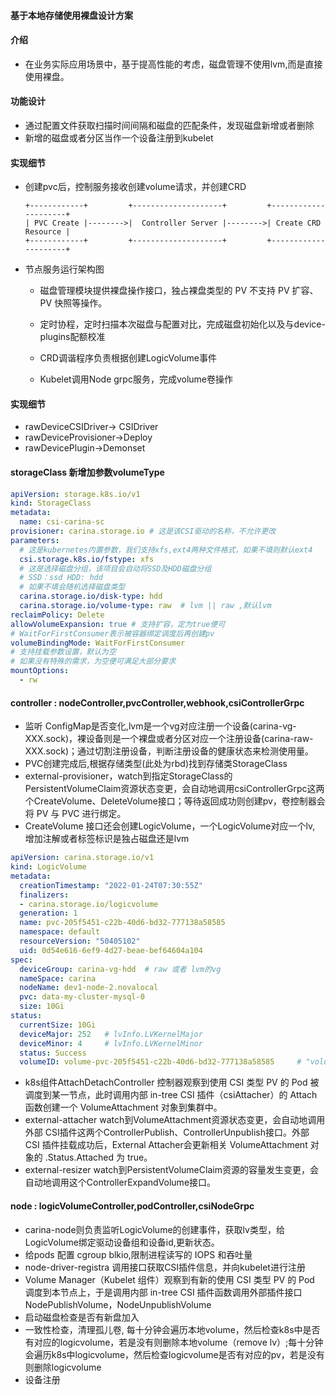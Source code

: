 
#### 基于本地存储使用裸盘设计方案

#### 介绍

- 在业务实际应用场景中，基于提高性能的考虑，磁盘管理不使用lvm,而是直接使用裸盘。

#### 功能设计

- 通过配置文件获取扫描时间间隔和磁盘的匹配条件，发现磁盘新增或者删除
- 新增的磁盘或者分区当作一个设备注册到kubelet

#### 实现细节

- 创建pvc后，控制服务接收创建volume请求，并创建CRD

  ```
  +------------+         +--------------------+         +---------------------+
  | PVC Create |-------->|  Controller Server |-------->| Create CRD Resource |
  +------------+         +--------------------+         +---------------------+  
  ```

- 节点服务运行架构图

  - 磁盘管理模块提供裸盘操作接口，独占裸盘类型的 PV 不支持 PV 扩容、PV 快照等操作。

  - 定时协程，定时扫描本次磁盘与配置对比，完成磁盘初始化以及与device-plugins配额校准

  - CRD调谐程序负责根据创建LogicVolume事件

  - Kubelet调用Node grpc服务，完成volume卷操作

#### 实现细节

- rawDeviceCSIDriver-> CSIDriver
- rawDeviceProvisioner->Deploy
- rawDevicePlugin->Demonset

#### storageClass 新增加参数volumeType

  ```yaml
  apiVersion: storage.k8s.io/v1
  kind: StorageClass
  metadata:
    name: csi-carina-sc
  provisioner: carina.storage.io # 这是该CSI驱动的名称，不允许更改
  parameters:
    # 这是kubernetes内置参数，我们支持xfs,ext4两种文件格式，如果不填则默认ext4
    csi.storage.k8s.io/fstype: xfs
    # 这是选择磁盘分组，该项目会自动将SSD及HDD磁盘分组
    # SSD：ssd HDD: hdd
    # 如果不填会随机选择磁盘类型
    carina.storage.io/disk-type: hdd
    carina.storage.io/volume-type: raw  # lvm || raw ,默认lvm
  reclaimPolicy: Delete
  allowVolumeExpansion: true # 支持扩容，定为true便可
  # WaitForFirstConsumer表示被容器绑定调度后再创建pv
  volumeBindingMode: WaitForFirstConsumer
  # 支持挂载参数设置，默认为空
  # 如果没有特殊的需求，为空便可满足大部分要求
  mountOptions:
    - rw
  ```

#### controller : nodeController,pvcController,webhook,csiControllerGrpc

- 监听 ConfigMap是否变化,lvm是一个vg对应注册一个设备(carina-vg-XXX.sock)，裸设备则是一个裸盘或者分区对应一个注册设备(carina-raw-XXX.sock)；通过切割注册设备，判断注册设备的健康状态来检测使用量。
- PVC创建完成后,根据存储类型(此处为rbd)找到存储类StorageClass
- external-provisioner，watch到指定StorageClass的 PersistentVolumeClaim资源状态变更，会自动地调用csiControllerGrpc这两个CreateVolume、DeleteVolume接口；等待返回成功则创建pv，卷控制器会将 PV 与 PVC 进行绑定。
- CreateVolume 接口还会创建LogicVolume，一个LogicVolume对应一个lv, 增加注解或者标签标识是独占磁盘还是lvm

```yaml
apiVersion: carina.storage.io/v1
kind: LogicVolume
metadata:
  creationTimestamp: "2022-01-24T07:30:55Z"
  finalizers:
  - carina.storage.io/logicvolume
  generation: 1
  name: pvc-205f5451-c22b-40d6-bd32-777138a58585
  namespace: default
  resourceVersion: "50405102"
  uid: 0d54e616-6ef9-4d27-beae-bef64604a104
spec:
  deviceGroup: carina-vg-hdd  # raw 或者 lvm的vg
  nameSpace: carina
  nodeName: dev1-node-2.novalocal
  pvc: data-my-cluster-mysql-0
  size: 10Gi
status:
  currentSize: 10Gi
  deviceMajor: 252   # lvInfo.LVKernelMajor 
  deviceMinor: 4     # lvInfo.LVKernelMinor
  status: Success
  volumeID: volume-pvc-205f5451-c22b-40d6-bd32-777138a58585     # "volume-" + lv.Name
```
- k8s组件AttachDetachController 控制器观察到使用 CSI 类型 PV 的 Pod 被调度到某一节点，此时调用内部 in-tree CSI 插件（csiAttacher）的 Attach 函数创建一个 VolumeAttachment 对象到集群中。
- external-attacher watch到VolumeAttachment资源状态变更，会自动地调用外部 CSI插件这两个ControllerPublish、ControllerUnpublish接口。外部 CSI 插件挂载成功后，External Attacher会更新相关 VolumeAttachment 对象的 .Status.Attached 为 true。
- external-resizer  watch到PersistentVolumeClaim资源的容量发生变更，会自动地调用这个ControllerExpandVolume接口。

#### node : logicVolumeController,podController,csiNodeGrpc

- carina-node则负责监听LogicVolume的创建事件，获取lv类型，给LogicVolume绑定驱动设备组和设备id,更新状态。
- 给pods 配置 cgroup  blkio,限制进程读写的 IOPS 和吞吐量
- node-driver-registra 调用接口获取CSI插件信息，并向kubelet进行注册
- Volume Manager（Kubelet 组件）观察到有新的使用 CSI 类型 PV 的 Pod 调度到本节点上，于是调用内部 in-tree CSI 插件函数调用外部插件接口NodePublishVolume，NodeUnpublishVolume
- 启动磁盘检查是否有新盘加入
- 一致性检查，清理孤儿卷, 每十分钟会遍历本地volume，然后检查k8s中是否有对应的logicvolume，若是没有则删除本地volume（remove lv）;每十分钟会遍历k8s中logicvolume，然后检查logicvolume是否有对应的pv，若是没有则删除logicvolume
- 设备注册